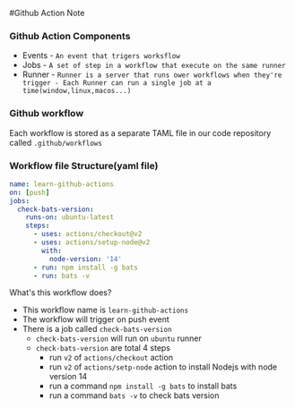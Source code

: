 #Github Action Note

### Github Action Components
* Events - `An event that trigers worksflow`
* Jobs - `A set of step in a workflow that execute on the same runner`
* Runner - `Runner is a server that runs ower workflows when they're trigger - Each Runner can run a single job at a time(window,linux,macos...)`

### Github workflow
Each workflow is stored as a separate TAML file in our code repository called `.github/workflows`

### Workflow file Structure(yaml file)
```yaml
name: learn-github-actions
on: [push]
jobs:
  check-bats-version:
    runs-on: ubuntu-latest
    steps:
      - uses: actions/checkout@v2
      - uses: actions/setup-node@v2
        with:
          node-version: '14'
      - run: npm install -g bats
      - run: bats -v
```
What's this workflow does?
* This workflow name is `learn-github-actions`
* The workflow will trigger on push event
* There is a job called `check-bats-version`
  * `check-bats-version` will run on `ubuntu` runner
  * `check-bats-version` are total 4 steps
    * run `v2` of `actions/checkout` action
    * run `v2` of `actions/setp-node` action to install Nodejs with node version 14
    * run a command `npm install -g bats` to install bats
    * run a command `bats -v` to check bats version